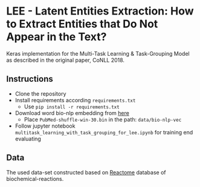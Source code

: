 # LEE - Latent Entities Extraction: How to Extract Entities that Do Not Appear in the Text?
Keras implementation for the Multi-Task Learning &amp; Task-Grouping Model as described in the original paper, CoNLL 2018.

## Instructions
* Clone the repository
* Install requirements according `requirements.txt`
  * Use `pip install -r requirements.txt`
* Download word bio-nlp embedding from [here](https://drive.google.com/file/d/0BzMCqpcgEJgiUWs0ZnU0NlFTam8/view)
   * Place `PubMed-shuffle-win-30.bin` in the path: `data/bio-nlp-vec`
* Follow jupyter notebook `multitask_learning_with_task_grouping_for_lee.ipynb` for training end evaluating

## Data
The used data-set constructed based on [Reactome](https://reactome.org/) database of biochemical-reactions.
